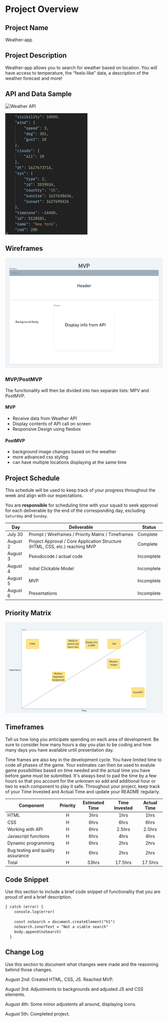 
# Project Overview

## Project Name

Weather-app

## Project Description

Weather-app allows you to search for weather based on location. You will have access to temperature, the “feels-like” data, a description of the weather forecast and more!

## API and Data Sample
![Weather API](https://openweathermap.org/current#data)

![API data](https://raw.githubusercontent.com/okamiffs/Weather-app/main/Assets/Screenshot%202021-07-30%20at%203.48.47%20PM.png)

## Wireframes
![Wireframe](https://raw.githubusercontent.com/okamiffs/Weather-app/main/Assets/a2e1a484-93fe-4708-94e8-a6b6e4cf5996.png)


### MVP/PostMVP

The functionality will then be divided into two separate lists: MPV and PostMVP.  

#### MVP 

- Receive data from Weather API
- Display contents of API call on screen
- Responsive Design using flexbox

#### PostMVP  

- background image changes based on the weather
- more advanced css styling
- can have multiple locations displaying at the same time

## Project Schedule

This schedule will be used to keep track of your progress throughout the week and align with our expectations.  

You are **responsible** for scheduling time with your squad to seek approval for each deliverable by the end of the corresponding day, excluding `Saturday` and `Sunday`.

|  Day | Deliverable | Status
|---|---| ---|
|July 30| Prompt / Wireframes / Priority Matrix / Timeframes | Complete
|August 2| Project Approval / Core Application Structure (HTML, CSS, etc.) reaching MVP | Complete
|August 3| Pseudocode / actual code | Incomplete
|August 4| Initial Clickable Model  | Incomplete
|August 5| MVP | Incomplete
|August 6| Presentations | Incomplete

## Priority Matrix

![Priority Matrix](https://raw.githubusercontent.com/okamiffs/Weather-app/main/Assets/Screenshot%202021-08-01%20at%209.06.15%20PM.png)

## Timeframes

Tell us how long you anticipate spending on each area of development. Be sure to consider how many hours a day you plan to be coding and how many days you have available until presentation day.

Time frames are also key in the development cycle.  You have limited time to code all phases of the game.  Your estimates can then be used to evalute game possibilities based on time needed and the actual time you have before game must be submitted. It's always best to pad the time by a few hours so that you account for the unknown so add and additional hour or two to each component to play it safe. Throughout your project, keep track of your Time Invested and Actual Time and update your README regularly.

| Component | Priority | Estimated Time | Time Invested | Actual Time |
| --- | :---: |  :---: | :---: | :---: |
| HTML | H | 3hrs| 1hrs | 1hrs |
| CSS | H | 6hrs| 6hrs | 6hrs |
| Working with API | H | 6hrs| 2.5hrs | 2.5hrs |
| Javascript functions | H | 6hrs| 4hrs | 4hrs |
| Dynamic programming | H | 6hrs| 2hrs | 2hrs |
| Bug testing and quality assurance | H | 6hrs| 2hrs | 2hrs |
| Total | H | 33hrs| 17.5hrs | 17.5hrs |

## Code Snippet

Use this section to include a brief code snippet of functionality that you are proud of and a brief description.  

```
} catch (error) {
    console.log(error)

    const noSearch = document.createElement("h1")
    noSearch.innerText = "Not a viable search"
    body.append(noSearch)
  }
```

## Change Log
 Use this section to document what changes were made and the reasoning behind those changes.  

 August 2nd: Created HTML, CSS, JS. Reached MVP.

 August 3rd: Adjustments to backgrounds and adjusted JS and CSS elements.

 August 4th: Some minor adjustents all around, displaying icons.

 August 5th: Completed project.